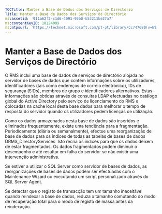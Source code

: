 ```yaml
---
TOCTitle: Manter a Base de Dados dos Serviços de Directório
Title: Manter a Base de Dados dos Serviços de Directório
ms:assetid: '911a62f2-c1d6-4091-99b0-b53211be27a7'
ms:contentKeyID: 18124099
ms:mtpsurl: 'https://technet.microsoft.com/pt-pt/library/Cc747680(v=WS.10)'
---
```


Manter a Base de Dados dos Serviços de Directório
=================================================

O RMS inclui uma base de dados de serviços de directório alojada no servidor de bases de dados que contém informações sobre os utilizadores, identificadores (tais como endereços de correio electrónico), IDs de segurança (SIDs), membros de grupo e identificadores alternativos. Estas informações são obtidas através de consultas LDAP efectuadas no catálogo global do Active Directory pelo serviço de licenciamento do RMS e colocadas na cache local desta base dados para melhorar o tempo de resposta do servidor quando os utilizadores pedem licenças de utilização.

Como os dados armazenados nesta base de dados são inseridos e eliminados frequentemente, existe uma tendência para a fragmentação. Periodicamente (diária ou semanalmente), efectue uma reorganização de base de dados para os índices de todas as tabelas de bases de dados DRMS\_DirectoryServices. Isto recria os índices para que os dados deixem de estar fragmentados. Os dados fragmentados podem diminuir o desempenho e até resultar em falha do servidor se não existir uma intervenção administrativa.

Se estiver a utilizar o SQL Server como servidor de bases de dados, as reorganizações de bases de dados podem ser efectuadas com o Maintenance Wizard ou executando um script personalizado através do SQL Server Agent.

Se detectar que o registo de transacção tem um tamanho inaceitável quando reindexar a base de dados, reduza o tamanho comutando do modo de recuperação total para o modo de registo de massa antes da reindexação.
